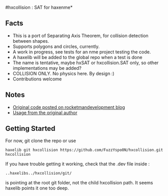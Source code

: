 
#hxcollision : SAT for haxenme*

## Facts

- This is a port of Separating Axis Theorem, for collision detection between shapes.
- Supports polygons and circles, currently.
- A work in progress, see tests for an nme project testing the code.
- A haxelib will be added to the global repo when a test is done
- The name is tentative, maybe hxSAT or hxcollision.SAT only, so other implementations may be added?
- COLLISION ONLY. No physics here. By design :)
- Contributions welcome

## Notes

- [Original code posted on rocketmandevelopment blog](http://rocketmandevelopment.com/2010/05/19/separation-of-axis-theorem-for-collision-detection/)
- [Usage from the original author](http://rocketmandevelopment.com/2010/11/22/using-sat/)

## Getting Started

For now, git clone the repo or use 

`haxelib git hxcollision https://github.com/FuzzYspo0N/hxcollision.git hxcollision`

If you have trouble getting it working, check that the .dev file inside :

`..haxelibs../hxcollision/git/` 

is pointing at the root git folder, not the child hxcollision path. It seems haxelib points it one too deep.

